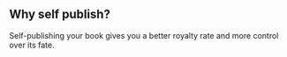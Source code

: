 ## Why self publish?

Self-publishing your book gives you a better royalty rate and more control over its fate.
